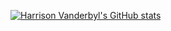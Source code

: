 
[![Harrison Vanderbyl's GitHub stats](https://github-readme-stats.vercel.app/api?username=harrisonvanderbyl&theme=radical)](https://github.com/anuraghazra/github-readme-stats)

